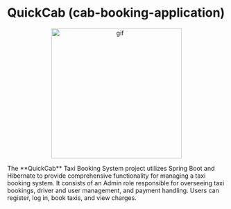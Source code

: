 # QuickCab (cab-booking-application)
<p align="center">
    <img src="https://th.bing.com/th/id/OIP.2GJrZn9HRLLTgFgkrr5S2gHaG4?w=179&h=180&c=7&r=0&o=5&dpr=1.4&pid=1.7)https://th.bing.com/th/id/OIP.2GJrZn9HRLLTgFgkrr5S2gHaG4?w=179&h=180&c=7&r=0&o=5&dpr=1.4&pid=1.7" alt="gif" margin="0 auto" display="block" width="300px" height="300px"  object-fit="cover">
</p>
The **QuickCab** Taxi Booking System project utilizes Spring Boot and Hibernate to provide comprehensive functionality for managing a taxi booking system. It consists of an Admin role responsible for overseeing taxi bookings, driver and user management, and payment handling. Users can register, log in, book taxis, and view charges.
